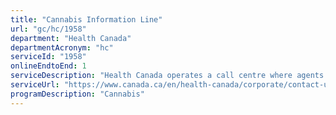 ```yaml
---
title: "Cannabis Information Line"
url: "gc/hc/1958"
department: "Health Canada"
departmentAcronym: "hc"
serviceId: "1958"
onlineEndtoEnd: 1
serviceDescription: "Health Canada operates a call centre where agents respond to questions from the public about cannabis legalization and regulation. The toll-free number for this information line is publicly available on the Health Canada website. (CSCB)"
serviceUrl: "https://www.canada.ca/en/health-canada/corporate/contact-us.html"
programDescription: "Cannabis"
---
```

